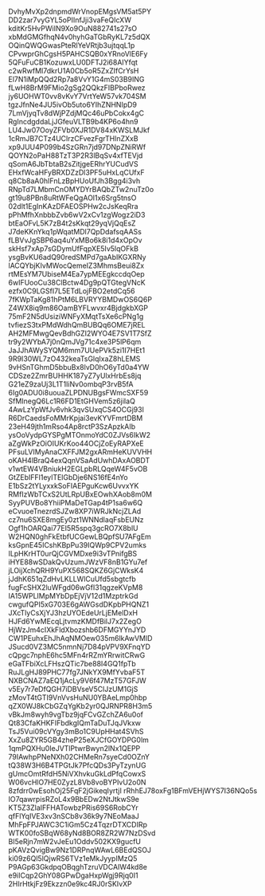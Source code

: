 DvhyMvXp2dnpmdWrVnopEMgsVM5at5PY
DD2zar7vyGYL5oPIInfJji3vaFeQIcXW
kditKr5HvPWiIN9Xo9OuN882741s27sO
xbMdGMGfhqN4v0hyhGaTGbRyKL7z5dQX
OQinQWQGwasPteRlYeVRtjb3ujtqqL1p
CPvwprGhCgsH5PAHCSQB0xYRnoVlE6Fy
5QFuFuCB1KozuwxLU0DFTJ2i68AIYfqt
c2wRwfMI7dkrU1A0Cb5oR5ZxZIfCrYsH
El7N1iMpQQd2Rp7a8VvY1G4mS03B9ING
fLwH8BrM9FMio2gSg2QQkzFIBPboRwez
jy6UOHWT0vv8vKvY7VrtYeW57vk704SM
tgzJfnNe4JU5ivOb5uto6YIhZNHNIpD9
7LmVjyqTv8dWjPZdjMQc46uPbCokx4gC
RgIncdgddaLjJGfeuVLTB9b4KP6o4hn9
LU4Jw07OoyZFVb0XJR1DV84xKWSLMJkf
1cRmJB7CTz4UClrzCFvezFgrTHlnZXxB
xp9JUU4P099b4SzGRn7jd97DNpZNiRWf
QOYN2oPaH88TzT3P2R3lBqSv4xfTEVjd
qSomA6JbTbtaB2sZitjgeERhrYUCudVS
EHxfWcaHFyBRXDZzDl3PF5uHxLqCUfxF
q8Cb8aA0hIFnLzBpHUoUfJh3Bgg4i3vh
RNpTd7LMbmCnOMYDYrBAQbZTw2nuTz0o
gt19u8PBn8uRtWFeQgAOl1x6Srg5tnsO
02dlt1EgInKAzDFAEOSPHw2cJsKeqRra
pPhMfhXnbbbZvb6wV2xCv1zgWogz2iD3
btEaOFvL5K7zB4t2sKkqt29yqVjQqEsZ
J7deKKnYkq1pWqatMDl7QpDdafsqAASs
fLBVvJgSBP6aq4uYxMBo6k8i1d4xOpOv
skHsf7xAp7sGDymUfFqpXE5Iv5lqOFkB
ysgBvKU6adQ90redSMPd7gaAbIKGXRNy
lACQYbjKIvMWocQemeIZ3MhmsBeui8Zx
rtMEsYM7UbiseM4Ea7ypMEEgkccdqOep
6wIFUooCu38ClBctw4Dg9pQTGtegVNcK
ezfx0C9LGSfI7L5ETdLojFBO2etdCq56
7fKWpTaKg81hPtM6LBVRYYBMDwOS6Q6P
Z4WX8iq9m86OamBYFLwvxr4BjdgkbXGP
75mF2N5dUsiziWNFyXMqtTsXe6cPNg1g
tvfiezS3txPMdWdhQmBUBQq6OME7jREL
AH2MFMwgQevBdhGZI2WYO4E7SV1T7SfZ
tr9y2WYbA7j0nQmJVg71c4xe3P5lP6qm
JaJJhAWySYQM6mm7UUePVk5zi1I7HEt1
9R9I30WL7zO432keaTsGlqIxaZ8hLEMS
9vHSnTGhmD5bbuBx8lvD0hO6yTd0a4YW
CDSze2ZmrBUHHK187yZ7yUlxHrbEs8jq
G21eZ9zaUj3L1T1IiNv0ombqP3rvB5fA
6Ig0ADU0i8uouaZLPDNUBgsFWmcSXF59
SfMInegQ6Lc1R6FD1EtGHVem5z6jiIaQ
4AwLzYpWfJv6vhk3qvSUxqCS4OCGj93l
R6DrCaedsFoMMrKpjai3evKYVFmrtDBM
23eH49jth1mRso4Ap8rctP3SzApzkAIb
ysOoVydpGYSPgMTOnmoYdC0ZJVs6IkW2
aZgWkPzOiOIUKrKoo44OCjZoEyRAPXeE
PFsuLVIMyAnaCXFFJM2gxARmHeKUVVHH
oKAH4lBraQ4exQqnVSaAdUwhDAxAOBDT
v1wtEW4VBniukH2EGLpbRLQqeW4F5vOB
GtZEbIFFl1eylTElGbDje6NS16fE4nYo
E1bSz2tYLyxxkSoFIAEPguKcw6UvvxYK
RMfIzWbTCxS2UtLRpUBxEOwhXAob8m0M
SyyPUVBo8YhiiPMaDeTGap4tP1sa6w6Q
eCvuoeTnezrdSJZw8XP7iWRJkNcjZLAd
cz7nu6SXE8mgEy0zt1WNNdlaqFsbEUNz
Ogf1hOARQai77EI5R5spq3gcRO7X8blU
W2HQN0ghFkEtbfUCGewLBQpfSU7AFgEm
ksGpnE45ICshKBpPu39IQWp9CPV2umks
ILpHKrHT0urQjCGVMDxe9i3vTPnifgBS
iHYE88wSDakQvUzumJWzVF8nB1GYu7ef
jLOijXchQRH9YuPX568SQKZ6GjCWksK4
jJdhK651qZdHvLKLLWlCuUfd5sbgtcfb
fugFcSHX2luWFgd06wGfI31qgzeKVpM8
IA15WPLIMpMYbDpEjVjV12d1MzptrkGd
cwgufQPI5xG703E6gAWGsdDKpbPHQNZ1
JXcTlyCsXjYJ3hzUYOEdeUrLjEMelDxH
HJFd6YwMEcqLjtvmzKMDfBilJ7x2ZegO
HjWzJm4cIXkFldXbozshb6DFMGYYnJYD
CW1PEuhxEhJhAqNMOew035m6lkAwVMlD
JSucd0VZ3MC5nmnNj7D84pVPV9XFnqYD
cQpgc7nphE6hc5MFn4rRZmYRrwitCRwG
eGaTFbiXcLFHszQTic7be88I4GQ1fpTb
RuJLgHJ89PHC77fg7JNkYX9MfYvbaF5T
NXBCNAZ7aEQ1jAcLy9V6f47MzT57GFJW
v5Ey7r7eDfQGH7iDBVseV5ClJzUM1GjS
zMovT4tGTI9VnVvsHuNU0YBAeLmp0hbp
qZX0WJ8kCbGZqYgKb2yr0QJRNPR8H3m5
vBkJm8wyh9vgTbz9jqFCvGZchZA6u0of
Qt83CfaKHKFIFbdkgIQmTaDuTJqJVkxw
TsJ5Vui09cVYgy3mBo1C9UpHHat4SVhS
XxZu8ZYR5GB4zheP25eXJCfGOYDPG0lm
1qmPQXHu0IeJVTlPtwrBwyn2lNx1QEPP
79IAwhpPNeNXh02CHMeRn7syeCd0OZnY
tQ38W3H6B4TPGtJk7PfcQDs3PyTzynUG
gUmcOmtRfdH5NiVXhvkuGkLdPfqCowxS
W06vcHlO7HE0ZyzL8Vb8voBYPIvU2o0N
8zfdrr0wEsohOj25FqF2jGikeqIyrtjI
rRhhEJ78oxFg1BFmVEHjWYS7I36NQo5s
IO7qawrpisRZoL4x9BbEDw2NtJtkwS9e
KT5Z3ZlaIFFHATowbzPRis69S6RobCYr
qfFlYqIVE3xv3nSCb8v36k9y7NEoMaaJ
MhFpFPJAWC3C1iGm5Cz4TqzrDTXCDIRp
WTK00foSBqW68yNd8BOR8ZR2W7NzDSvd
BI5eRjn7mW2vJeEu1Oddv502KX9gucfU
pKAVzQvigBw9Nz1DRPnqWAwL6BEdQSOJ
ki09z6Ql5lQjwRS6TVz1eMkJyypIMzQ5
P9AGp63GkdpqOBqghTzruVDCAIW4kd8e
e9iICqp2GhY08GPwDgaHxpWgj9Rjq0I1
2HIrHtkjFz9Ekzzn0e9kc4RJ0rSKIvXP

